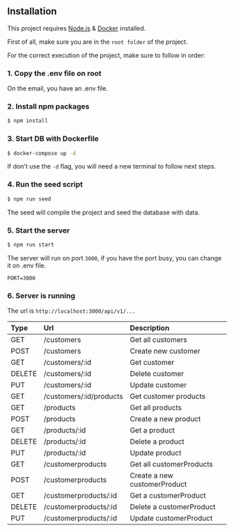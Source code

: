 ## Installation

This project requires [Node.js](https://nodejs.org/en/) & [Docker](https://www.docker.com/) installed.

First of all, make sure you are in the `root folder` of the project.

For the correct execution of the project, make sure to follow in order:

### 1. Copy the .env file on root 
On the email, you have an .env file.

### 2. Install npm packages 
```bash
$ npm install
```

### 3. Start DB with Dockerfile
```bash
$ docker-compose up -d
```
If don't use the `-d` flag, you will need a new terminal to follow next steps.

### 4. Run the seed script 
```bash
$ npm run seed
```
The seed will compile the project and seed the database with data.

### 5. Start the server 
```bash
$ npm run start
```

The server will run on port `3000`, if you have the port busy, you can change it on .env file. 
```dotenv
PORT=3000
```

### 6. Server is running
The url is `http://localhost:3000/api/v1/...` 

| Type | Url | Description |
| :--- | :--- | :--- |
| GET | /customers | Get all customers |
| POST | /customers | Create new customer |
| GET | /customers/:id | Get customer |
| DELETE | /customers/:id | Delete customer |
| PUT | /customers/:id | Update customer |
| GET | /customers/:id/products | Get customer products |
| GET | /products | Get all products |
| POST | /products | Create a new product |
| GET | /products/:id | Get a product |
| DELETE | /products/:id | Delete a product |
| PUT | /products/:id | Update product |
| GET | /customerproducts | Get all customerProducts |
| POST | /customerproducts | Create a new customerProduct |
| GET | /customerproducts/:id | Get a customerProduct |
| DELETE | /customerproducts/:id | Delete a customerProduct |
| PUT | /customerproducts/:id | Update customerProduct |
